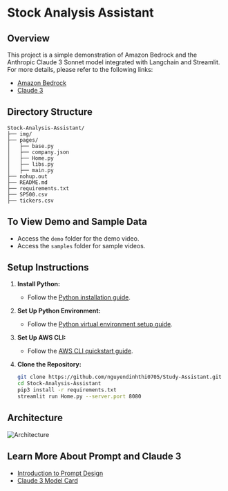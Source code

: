 #  Stock Analysis Assistant

## Overview
This project is a simple demonstration of Amazon Bedrock and the Anthropic Claude 3 Sonnet model integrated with Langchain and Streamlit. For more details, please refer to the following links:
- [Amazon Bedrock](https://aws.amazon.com/bedrock/)
- [Claude 3](https://www.anthropic.com/news/claude-3-family)

## Directory Structure
```
Stock-Analysis-Assistant/
├── img/
├── pages/
│   ├── base.py
│   ├── company.json
│   ├── Home.py
│   ├── libs.py
│   ├── main.py
├── nohup.out
├── README.md
├── requirements.txt
├── SP500.csv
├── tickers.csv
```

## To View Demo and Sample Data
- Access the `demo` folder for the demo video.
- Access the `samples` folder for sample videos.

## Setup Instructions
1. **Install Python:**
   - Follow the [Python installation guide](https://docs.python-guide.org/starting/install3/linux/).

2. **Set Up Python Environment:**
   - Follow the [Python virtual environment setup guide](https://docs.python-guide.org/dev/virtualenvs/#virtualenvironments-ref).

3. **Set Up AWS CLI:**
   - Follow the [AWS CLI quickstart guide](https://docs.aws.amazon.com/cli/latest/userguide/getting-started-quickstart.html).

4. **Clone the Repository:**
   ```sh
   git clone https://github.com/nguyendinhthi0705/Study-Assistant.git
   cd Stock-Analysis-Assistant
   pip3 install -r requirements.txt
   streamlit run Home.py --server.port 8080
   ```

## Architecture
![Architecture](./img/Architecture.png)

## Learn More About Prompt and Claude 3
- [Introduction to Prompt Design](https://docs.anthropic.com/claude/docs/introduction-to-prompt-design)
- [Claude 3 Model Card](https://www-cdn.anthropic.com/de8ba9b01c9ab7cbabf5c33b80b7bbc618857627/Model_Card_Claude_3.pdf)


